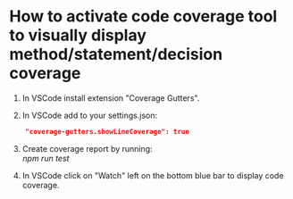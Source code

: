 # How to activate code coverage tool to visually display method/statement/decision coverage

1. In VSCode install extension "Coverage Gutters".

2. In VSCode add to your settings.json:<br>
```json
    "coverage-gutters.showLineCoverage": true
```

3. Create coverage report by running:<br>
*npm run test*

4. In VSCode click on "Watch" left on the bottom blue bar to display code coverage.



